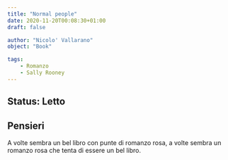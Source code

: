 ```yaml
---
title: "Normal people"
date: 2020-11-20T00:08:30+01:00
draft: false 

author: "Nicolo' Vallarano"
object: "Book"

tags:
    - Romanzo
    - Sally Rooney
---
```


## Status: Letto 

## Pensieri
A volte sembra un bel libro con punte di romanzo rosa, a volte sembra un romanzo rosa che tenta di essere un bel libro.
